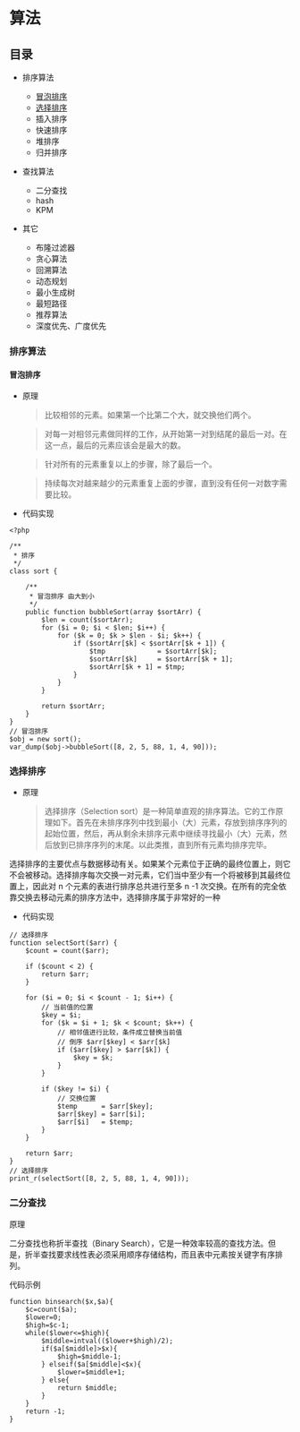 # 算法

## 目录


- 排序算法
  - [冒泡排序](#冒泡排序)
  - [选择排序](#选择排序)
  - 插入排序
  - 快速排序
  - 堆排序
  - 归并排序
  
- 查找算法
  - 二分查找
  - hash
  - KPM
  
- 其它
  - 布隆过滤器
  - 贪心算法
  - 回溯算法
  - 动态规划
  - 最小生成树
  - 最短路径
  - 推荐算法
  - 深度优先、广度优先
    
    
### 排序算法

#### 冒泡排序
- 原理
    
   > 比较相邻的元素。如果第一个比第二个大，就交换他们两个。

   > 对每一对相邻元素做同样的工作，从开始第一对到结尾的最后一对。在这一点，最后的元素应该会是最大的数。

  > 针对所有的元素重复以上的步骤，除了最后一个。

  > 持续每次对越来越少的元素重复上面的步骤，直到没有任何一对数字需要比较。

- 代码实现
```
<?php

/**
 * 排序
 */
class sort {

    /**
     * 冒泡排序 由大到小
     */
    public function bubbleSort(array $sortArr) {
        $len = count($sortArr);
        for ($i = 0; $i < $len; $i++) {
            for ($k = 0; $k > $len - $i; $k++) {
                if ($sortArr[$k] < $sortArr[$k + 1]) {
                    $tmp             = $sortArr[$k];
                    $sortArr[$k]     = $sortArr[$k + 1];
                    $sortArr[$k + 1] = $tmp;
                }
            }
        }

        return $sortArr;
    }
}
// 冒泡排序
$obj = new sort();
var_dump($obj->bubbleSort([8, 2, 5, 88, 1, 4, 90]));
```

### 选择排序

- 原理
   > 选择排序（Selection sort）是一种简单直观的排序算法。它的工作原理如下。首先在未排序序列中找到最小（大）元素，存放到排序序列的起始位置，然后，再从剩余未排序元素中继续寻找最小（大）元素，然后放到已排序序列的末尾。以此类推，直到所有元素均排序完毕。

选择排序的主要优点与数据移动有关。如果某个元素位于正确的最终位置上，则它不会被移动。选择排序每次交换一对元素，它们当中至少有一个将被移到其最终位置上，因此对 n 个元素的表进行排序总共进行至多 n -1 次交换。在所有的完全依靠交换去移动元素的排序方法中，选择排序属于非常好的一种

- 代码实现
```
// 选择排序
function selectSort($arr) {
    $count = count($arr);

    if ($count < 2) {
        return $arr;
    }

    for ($i = 0; $i < $count - 1; $i++) {
        // 当前值的位置
        $key = $i;
        for ($k = $i + 1; $k < $count; $k++) {
            // 相邻值进行比较，条件成立替换当前值
            // 倒序 $arr[$key] < $arr[$k]
            if ($arr[$key] > $arr[$k]) {
                $key = $k;
            }
        }

        if ($key != $i) {
            // 交换位置
            $temp      = $arr[$key];
            $arr[$key] = $arr[$i];
            $arr[$i]   = $temp;
        }
    }

    return $arr;
}
// 选择排序
print_r(selectSort([8, 2, 5, 88, 1, 4, 90]));
```

### 二分查找

原理

二分查找也称折半查找（Binary Search），它是一种效率较高的查找方法。但是，折半查找要求线性表必须采用顺序存储结构，而且表中元素按关键字有序排列。

代码示例
```
function binsearch($x,$a){
    $c=count($a);
    $lower=0;
    $high=$c-1;
    while($lower<=$high){
        $middle=intval(($lower+$high)/2);
        if($a[$middle]>$x){
            $high=$middle-1;
        } elseif($a[$middle]<$x){
            $lower=$middle+1;
        } else{
            return $middle;
        }
    }
    return -1;
}
```

